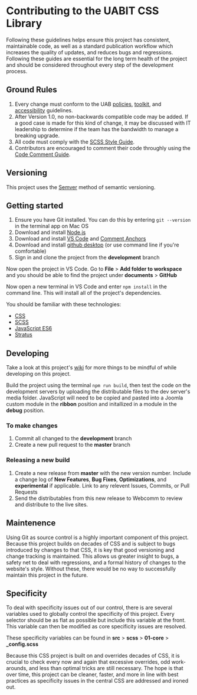 # Contributing to the UABIT CSS Library

Following these guidelines helps ensure this project has consistent, maintainable code, as well as a standard publication workflow which increases the quality of updates, and reduces bugs and regressions. Following these guides are essential for the long term health of the project and should be considered throughout every step of the development process.

## Ground Rules

1. Every change must conform to the UAB [policies](https://www.uab.edu/policies/), [toolkit](https://www.uab.edu/toolkit/), and [accessibility](https://www.uab.edu/accessibility/) guidelines.
2. After Version 1.0, no non-backwards compatible code may be added. If a good case is made for this kind of change, it may be discussed with IT leadership to determine if the team has the bandwidth to manage a breaking upgrade.
3. All code must comply with the [SCSS Style Guide](https://github.com/UAB-IT/website-design/wiki/SCSS-Style-Guide).
4. Contributors are encouraged to comment their code throughly using the [Code Comment Guide](https://github.com/UAB-IT/website-design/wiki/Code-Comment-Guide).

## Versioning
This project uses the [Semver](https://semver.org/) method of semantic versioning.

## Getting started

1. Ensure you have Git installed. You can do this by entering `git --version` in the terminal app on Mac OS
2. Download and install [Node.js](https://nodejs.org/en/)
3. Download and install [VS Code](https://code.visualstudio.com/) and [Comment Anchors](https://marketplace.visualstudio.com/items?itemName=ExodiusStudios.comment-anchors)
4. Download and install [github desktop](https://desktop.github.com/) (or use command line if you're comfortable)
5. Sign in and clone the project from the **development** branch

Now open the project in VS Code. Go to **File** > **Add folder to workspace** and you should be able to find the project under **documents** > **GitHub**

Now open a new terminal in VS Code and enter `npm install` in the command line. This will install all of the project's dependencies.

You should be familiar with these technologies:

* [CSS](https://developer.mozilla.org/en-US/docs/Web/CSS)
* [SCSS](https://sass-lang.com/)
* [JavaScript ES6](https://developer.mozilla.org/en-US/docs/Web/JavaScript)
* [Stratus](https://github.com/MattMcAdams/stratus)

## Developing

Take a look at this project's [wiki](https://github.com/UAB-IT/website-design/wiki) for more things to be mindful of while developing on this project.

Build the project using the terminal `npm run build`, then test the code on the development servers by uploading the distributable files to the dev server's media folder. JavaScript will need to be copied and pasted into a Joomla custom module in the **ribbon** position and initallized in a module in the **debug** position.

### To make changes

1. Commit all changed to the **development** branch
2. Create a new pull request to the **master** branch


### Releasing a new build

1. Create a new release from **master** with the new version number. Include a change log of **New Features**, **Bug Fixes**, **Optimizations**, and **experimental** if applicable. Link to any relevent Issues, Commits, or Pull Requests
2. Send the distributables from this new release to Webcomm to review and distribute to the live sites.

## Maintenence

Using Git as source control is a highly important component of this project. Because this project builds on decades of CSS and is subject to bugs introduced by changes to that CSS, it is key that good versioning and change tracking is maintained. This allows us greater insight to bugs, a safety net to deal with regressions, and a formal history of changes to the website's style. Without these, there would be no way to successfully maintain this project in the future.

## Specificity

To deal with specificity issues out of our control, there is are several variables used to globally control the specificity of this project. Every selector should be as flat as possible but include this variable at the front. This variable can then be modified as core specificity issues are resolved.

These specificity variables can be found in **src** > **scss** > **01-core** > **_config.scss**

Because this CSS project is built on and overrides decades of CSS, it is crucial to check every now and again that excessive overrides, odd work-arounds, and less than optimal tricks are still necessary. The hope is that over time, this project can be cleaner, faster, and more in line with best practices as specificity issues in the central CSS are addressed and ironed out.
